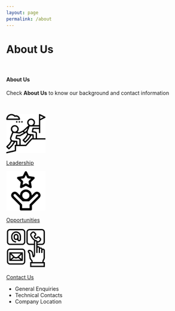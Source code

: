 ```yaml
---
layout: page
permalink: /about
---
```


<div class="hero--about">
   <div class="hero__wrap">
      <h1 class="hero__title">About Us</h1>
   </div>
</div>
<br>
<article class="new">
   <div>
      <content>
      </content>
   </div>
   <div>
      <content>
      </content>
   </div>
   <h4>About Us</h4>
   <p>Check <strong>About Us</strong> to know our background and contact information</p>
   <br>
   <br>
   <div class="container">
      <div class="row">
         <div class="col-sm">
            <a href="{{ site.baseurl }}{% link _pages/about/leadership.md %}" class="link-block">
               <img class="mx-auto d-block image" src="/assets/home/leadership.png" style="width:105px;height:105px;">
               <p class="text-center"> Leadership</p>
            </a>
         </div>
         <div class="col-sm">
            <a href="{{ site.baseurl }}{% link _pages/about/opportunities.md %}" class="link-block">
               <img class="mx-auto d-block image" src="/assets/home/opportunities.png" style="width:105px;height:105px;">
               <p class="text-center"> Opportunities</p>
            </a>
         </div>
         <div class="col-sm">
            <a href="{{ site.baseurl }}{% link _pages/about/contact.md %}" class="link-block">
               <img class="mx-auto d-block image" src="/assets/home/contact_us.png" style="width:105px;height:105px;">
               <p class="text-center"> Contact Us</p>
            </a>
            <ul>
               <li>General Enquiries</li>
               <li>Technical Contacts</li>
               <li>Company Location</li>
            </ul>
         </div>
      </div>
   </div>
